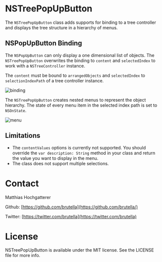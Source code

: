 # NSTreePopUpButton

The `NSTreePopUpButton` class adds supports for binding to a tree controller and displays the tree structure in a hierarchy of menus.

## NSPopUpButton Binding

The `NSPopUpButton` can only display a one dimensional list of objects. The `NSTreePopUpButton` overwrites the binding to `content` and `selectedIndex` to work with a `NSTreeController` instance.

The `content` must be bound to `arrangedObjects` and `selectedIndex` to `selectionIndexPath` of a tree controller instance.

![binding](https://cloud.githubusercontent.com/assets/125641/7907954/0f10a70a-0840-11e5-97cb-232c13facc2f.png)

The `NSTreePopUpButton` creates nested menus to represent the object hierarchy. The state of every menu item in the selected index path is set to `NSOnState`.

![menu](https://cloud.githubusercontent.com/assets/125641/7907953/0f0dff5a-0840-11e5-9e41-e6062ed7b71f.png) 

## Limitations

- The `contentValues` options is currently not supported. You should override the `var description: String` method in your class and return  the value you want to display in the menu.
- The class does not support multiple selections.

# Contact

Matthias Hochgatterer

Github: [https://github.com/brutella](https://github.com/brutella/)

Twitter: [https://twitter.com/brutella](https://twitter.com/brutella)


# License

NSTreePopUpButton is available under the MIT license. See the LICENSE file for more info.